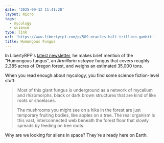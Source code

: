 ```yaml
---
date: '2025-09-12 11:41:28'
layout: micro
tags:
  - mycology
  - science
type: link
url: 'https://www.libertyrpf.com/p/589-oracles-half-trillion-gambit'
title: Humongous Fungus
---
```


In LibertyRPF's [latest newsletter](https://www.libertyrpf.com/p/589-oracles-half-trillion-gambit), he makes brief mention of the "Humongous fungus", an *Armillaria ostoyae* fungus that covers roughly 2,385 acres of Oregon forest, and weighs an estimated 35,000 tons.

When you read enough about mycology, you find some science fiction-level stuff:

> Most of this giant fungus is underground as a network of mycelium and rhizomorphs, black or dark brown structures that are kind of like roots or shoelaces.
> 
> The mushrooms you might see on a hike in the forest are just temporary fruiting bodies, like apples on a tree. The real organism is this vast, interconnected web beneath the forest floor that slowly spreads by feeding on tree roots.

Why are we looking for aliens in space? They're already here on Earth.
